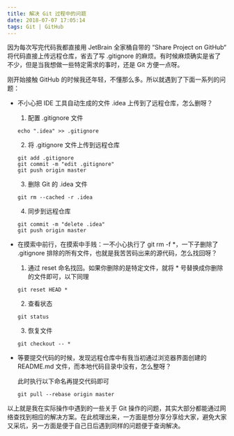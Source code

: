 ```yaml
---
title: 解决 Git 过程中的问题
date: 2018-07-07 17:05:14
tags: Git | GitHub
---
```


因为每次写完代码我都直接用 JetBrain 全家桶自带的 “Share Project on GitHub“ 将代码直接上传远程仓库，省去了写 .gitignore 的麻烦。有时候麻烦确实是省了不少，但是当我想做一些特定需求的事时，还是 Git 方便一点呀。

刚开始接触 GitHub 的时候我还年轻，不懂那么多。所以就遇到了下面一系列的问题：

* 不小心把 IDE 工具自动生成的文件 .idea 上传到了远程仓库，怎么删呀？

  1. 配置 .gitignore 文件

  ```
  echo ".idea" >> .gitignore
  ```

  2. 将 .gitignore 文件上传到远程仓库

  ```
  git add .gitignore
  git commit -m "edit .gitignore"
  git push origin master
  ```

  3. 删除 Git 的 .idea 文件

  ```
  git rm --cached -r .idea
  ```

  4. 同步到远程仓库

  ```
  git commit -m "delete .idea"
  git push origin master
  ```

* 在摸索中前行，在摸索中手贱：一不小心执行了 git rm -f *，一下子删除了 .gitignore 排除的所有文件，也就是我苦苦码出来的源代码，怎么找回呀？

  1. 通过 reset 命名找回。如果你删除的是特定文件，就将 * 号替换成你删除的文件即可，以下同理

  ```
  git reset HEAD *
  ```

  2. 查看状态

  ```
  git status
  ```

  3. 恢复文件

  ```
  git checkout -- *
  ```

* 等要提交代码的时候，发现远程仓库中有我当初通过浏览器界面创建的 README.md 文件，而本地代码目录中没有，怎么整呀？

  此时执行以下命名再提交代码即可

  ```
  git pull --rebase origin master
  ```

以上就是我在实际操作中遇到的一些关于 Git 操作的问题，其实大部分都能通过网络查找到相应的解决方案。在此梳理出来，一方面是想分享分享给大家，避免大家又采坑，另一方面是便于自己日后遇到同样的问题便于查询解决。